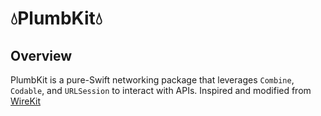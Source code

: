 # 💧PlumbKit💧 

## Overview
PlumbKit is a pure-Swift networking package that leverages `Combine`, `Codable`, and `URLSession` to interact with APIs. Inspired and modified from [WireKit](https://github.com/afterxleep/WireKit)
